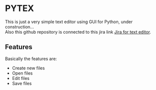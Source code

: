 # PYTEX

This is just a very simple text editor using GUI for Python, under construction... <br>
Also this github repository is connected to this jira link [Jira for text editor](https://eduardo-perez-regin.atlassian.net/jira/software/projects/TE/boards/10). <br>

## Features

Basically the features are:

- Create new files
- Open files
- Edit files
- Save files


